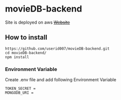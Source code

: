 # movieDB-backend
Site is deployed on aws
~~[Website](http://43.204.81.46/#/home)~~

## How to install
```
https://github.com/userid007/movieDB-backend.git
cd movieDB-backend/
npm install
```

###  Environment Variable
Create .env file and add following Environment Variable
```
TOKEN_SECRET =
MONGODB_URI =
```
